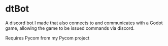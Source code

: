 # dtBot
A discord bot I made that also connects to and communicates with a Godot game, allowing the game to be issued commands via discord.

Requires Pycom from my Pycom project
